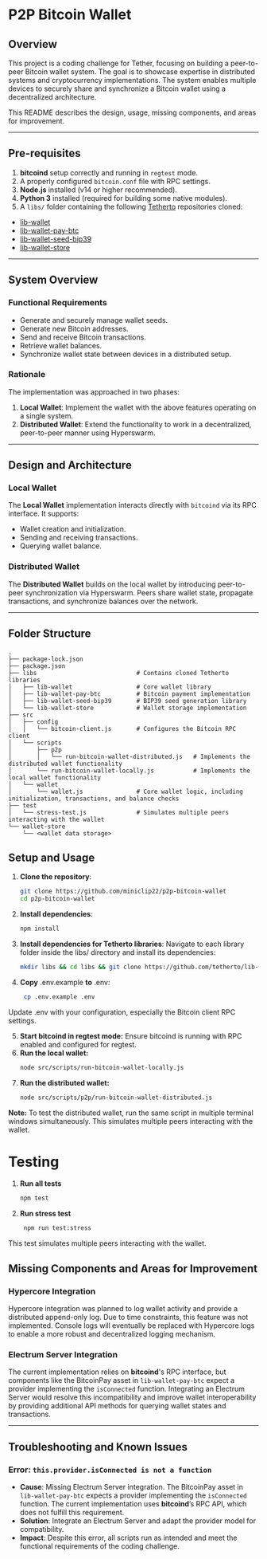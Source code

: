 # P2P Bitcoin Wallet

## Overview

This project is a coding challenge for Tether, focusing on building a peer-to-peer Bitcoin wallet system. The goal is to showcase expertise in distributed systems and cryptocurrency implementations. The system enables multiple devices to securely share and synchronize a Bitcoin wallet using a decentralized architecture.

This README describes the design, usage, missing components, and areas for improvement.

---

## Pre-requisites

1. **bitcoind** setup correctly and running in `regtest` mode.
2. A properly configured `bitcoin.conf` file with RPC settings.
3. **Node.js** installed (v14 or higher recommended).
4. **Python 3** installed (required for building some native modules).
5. A `libs/` folder containing the following [Tetherto](https://github.com/tetherto) repositories cloned:
  - [lib-wallet](https://github.com/tetherto/lib-wallet)
  - [lib-wallet-pay-btc](https://github.com/tetherto/lib-wallet-pay-btc)
  - [lib-wallet-seed-bip39](https://github.com/tetherto/lib-wallet-seed-bip39)
  - [lib-wallet-store](https://github.com/tetherto/lib-wallet-store)

---

## System Overview

### Functional Requirements
- Generate and securely manage wallet seeds.
- Generate new Bitcoin addresses.
- Send and receive Bitcoin transactions.
- Retrieve wallet balances.
- Synchronize wallet state between devices in a distributed setup.

### Rationale

The implementation was approached in two phases:
1. **Local Wallet**: Implement the wallet with the above features operating on a single system.
2. **Distributed Wallet**: Extend the functionality to work in a decentralized, peer-to-peer manner using Hyperswarm.

---

## Design and Architecture

### Local Wallet

The **Local Wallet** implementation interacts directly with `bitcoind` via its RPC interface. It supports:
- Wallet creation and initialization.
- Sending and receiving transactions.
- Querying wallet balance.

### Distributed Wallet

The **Distributed Wallet** builds on the local wallet by introducing peer-to-peer synchronization via Hyperswarm. Peers share wallet state, propagate transactions, and synchronize balances over the network.

---

## Folder Structure

```plaintext
.
├── package-lock.json
├── package.json
├── libs                            # Contains cloned Tetherto libraries
│   ├── lib-wallet                  # Core wallet library
│   ├── lib-wallet-pay-btc          # Bitcoin payment implementation
│   ├── lib-wallet-seed-bip39       # BIP39 seed generation library
│   └── lib-wallet-store            # Wallet storage implementation
├── src
│   ├── config
│   │   └── bitcoin-client.js       # Configures the Bitcoin RPC client
│   └── scripts
│       ├── p2p
│       │   └── run-bitcoin-wallet-distributed.js   # Implements the distributed wallet functionality
│       └── run-bitcoin-wallet-locally.js           # Implements the local wallet functionality
│   └── wallet
│       └── wallet.js               # Core wallet logic, including initialization, transactions, and balance checks
├── test
│   └── stress-test.js              # Simulates multiple peers interacting with the wallet
└── wallet-store
    └── <wallet data storage>
```

## Setup and Usage

1. **Clone the repository**:
   ```bash
   git clone https://github.com/miniclip22/p2p-bitcoin-wallet
   cd p2p-bitcoin-wallet
   ```
2. **Install dependencies**:
   ```bash
   npm install
   ```

3. **Install dependencies for Tetherto libraries**:
Navigate to each library folder inside the libs/ directory and install its dependencies:
   ```bash
   mkdir libs && cd libs && git clone https://github.com/tetherto/lib-wallet.git && cd lib-wallet && npm install && cd .. && git clone https://github.com/tetherto/lib-wallet-pay-btc.git && cd lib-wallet-pay-btc && npm install && cd .. && git clone https://github.com/tetherto/lib-wallet-seed-bip39.git && cd lib-wallet-seed-bip39 && npm install && cd .. && git clone https://github.com/tetherto/lib-wallet-store.git && cd lib-wallet-store && npm install
   ```
   
5. **Copy** .env.example **to** .env:
   ```bash
    cp .env.example .env
    ``` 

Update .env with your configuration, especially the Bitcoin client RPC settings.

5. **Start bitcoind in regtest mode:**
   Ensure bitcoind is running with RPC enabled and configured for regtest.
6. **Run the local wallet:**
   ```bash
   node src/scripts/run-bitcoin-wallet-locally.js
   ```
7. **Run the distributed wallet:**
    ```bash
   node src/scripts/p2p/run-bitcoin-wallet-distributed.js
   ```
**Note:** To test the distributed wallet, run the same script in multiple terminal windows simultaneously. This simulates multiple peers interacting with the wallet.

# Testing

1. **Run all tests**
    ```bash
    npm test
    ``` 
2. **Run stress test**
    ```bash
     npm run test:stress
   ```
This test simulates multiple peers interacting with the wallet.

## Missing Components and Areas for Improvement

### Hypercore Integration
Hypercore integration was planned to log wallet activity and provide a distributed append-only log. Due to time constraints, this feature was not implemented. Console logs will eventually be replaced with Hypercore logs to enable a more robust and decentralized logging mechanism.

### Electrum Server Integration
The current implementation relies on **bitcoind**'s RPC interface, but components like the BitcoinPay asset in `lib-wallet-pay-btc` expect a provider implementing the `isConnected` function. Integrating an Electrum Server would resolve this incompatibility and improve wallet interoperability by providing additional API methods for querying wallet states and transactions.

---

## Troubleshooting and Known Issues

### Error: `this.provider.isConnected is not a function`
- **Cause**: Missing Electrum Server integration. The BitcoinPay asset in `lib-wallet-pay-btc` expects a provider implementing the `isConnected` function. The current implementation uses **bitcoind**’s RPC API, which does not fulfill this requirement.
- **Solution**: Integrate an Electrum Server and adapt the provider model for compatibility.
- **Impact**: Despite this error, all scripts run as intended and meet the functional requirements of the coding challenge.
